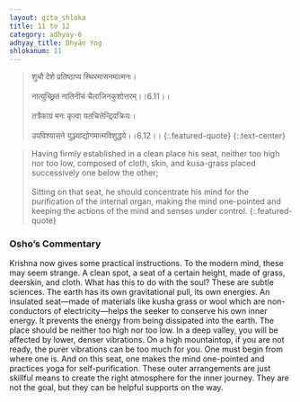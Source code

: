 ```yaml
---
layout: gita_shloka
title: 11 to 12
category: adhyay-6
adhyay_title: Dhyān Yog
shlokanum: 11
---
```


> शुचौ देशे प्रतिष्ठाप्य स्थिरमासनमात्मनः।<br><br>नात्युच्छ्रितं नातिनीचं चैलाजिनकुशोत्तरम्।।6.11।।<br><br>तत्रैकाग्रं मनः कृत्वा यतचित्तेन्द्रियक्रियः।<br><br>उपविश्यासने युञ्ज्याद्योगमात्मविशुद्धये।।6.12।।
{:.featured-quote} 
{:.text-center}

> Having firmly established in a clean place his seat, neither too high nor too low, composed of cloth, skin, and kusa-grass placed successively one below the other;<br><br>Sitting on that seat, he should concentrate his mind for the purification of the internal organ, making the mind one-pointed and keeping the actions of the mind and senses under control.
{:.featured-quote}

### Osho’s Commentary
Krishna now gives some practical instructions. To the modern mind, these may seem strange. A clean spot, a seat of a certain height, made of grass, deerskin, and cloth. What has this to do with the soul?
These are subtle sciences. The earth has its own gravitational pull, its own energies. An insulated seat—made of materials like kusha grass or wool which are non-conductors of electricity—helps the seeker to conserve his own inner energy. It prevents the energy from being dissipated into the earth.
The place should be neither too high nor too low. In a deep valley, you will be affected by lower, denser vibrations. On a high mountaintop, if you are not ready, the purer vibrations can be too much for you. One must begin from where one is.
And on this seat, one makes the mind one-pointed and practices yoga for self-purification. These outer arrangements are just skillful means to create the right atmosphere for the inner journey. They are not the goal, but they can be helpful supports on the way.
